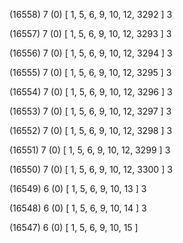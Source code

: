 (16558) 7 (0) [ 1, 5, 6, 9, 10, 12, 3292 ] 3 


(16557) 7 (0) [ 1, 5, 6, 9, 10, 12, 3293 ] 3 


(16556) 7 (0) [ 1, 5, 6, 9, 10, 12, 3294 ] 3 


(16555) 7 (0) [ 1, 5, 6, 9, 10, 12, 3295 ] 3 


(16554) 7 (0) [ 1, 5, 6, 9, 10, 12, 3296 ] 3 


(16553) 7 (0) [ 1, 5, 6, 9, 10, 12, 3297 ] 3 


(16552) 7 (0) [ 1, 5, 6, 9, 10, 12, 3298 ] 3 


(16551) 7 (0) [ 1, 5, 6, 9, 10, 12, 3299 ] 3 


(16550) 7 (0) [ 1, 5, 6, 9, 10, 12, 3300 ] 3 


(16549) 6 (0) [ 1, 5, 6, 9, 10, 13 ] 3 


(16548) 6 (0) [ 1, 5, 6, 9, 10, 14 ] 3 


(16547) 6 (0) [ 1, 5, 6, 9, 10, 15 ]  

